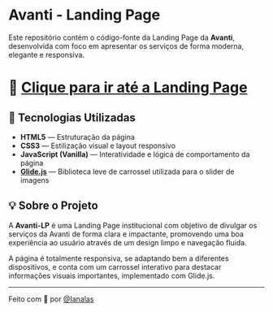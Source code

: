 # Avanti - Landing Page

Este repositório contém o código-fonte da Landing Page da **Avanti**, desenvolvida com foco em apresentar os serviços de forma moderna, elegante e responsiva.

# 🔗 [Clique para ir até a Landing Page](https://avanti-lp.vercel.app)

## 🚀 Tecnologias Utilizadas

- **HTML5** — Estruturação da página
- **CSS3** — Estilização visual e layout responsivo
- **JavaScript (Vanilla)** — Interatividade e lógica de comportamento da página
- **[Glide.js](https://glidejs.com/)** — Biblioteca leve de carrossel utilizada para o slider de imagens

## 💡 Sobre o Projeto

A **Avanti-LP** é uma Landing Page institucional com objetivo de divulgar os serviços da Avanti de forma clara e impactante, promovendo uma boa experiência ao usuário através de um design limpo e navegação fluida.

A página é totalmente responsiva, se adaptando bem a diferentes dispositivos, e conta com um carrossel interativo para destacar informações visuais importantes, implementado com Glide.js.


---

Feito com 💙 por [@Ianalas](https://github.com/Ianalas)
